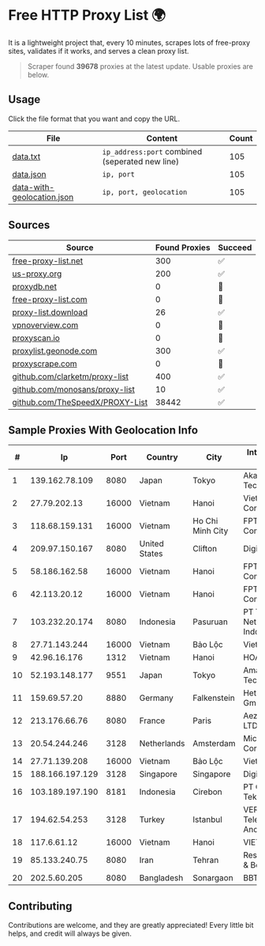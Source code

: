 
# Free HTTP Proxy List 🌍

It is a lightweight project that, every 10 minutes, scrapes lots of free-proxy sites, validates if it works, and serves a clean proxy list.


> Scraper found **39678** proxies at the latest update. Usable proxies are below.

## Usage

Click the file format that you want and copy the URL.


|File|Content|Count|
|----|-------|-----|
|[data.txt](https://raw.githubusercontent.com/themiralay/Proxy-List-World/master/data.txt)|`ip_address:port` combined (seperated new line)|105|
|[data.json](https://raw.githubusercontent.com/themiralay/Proxy-List-World/master/data.json)|`ip, port`|105|
|[data-with-geolocation.json](https://raw.githubusercontent.com/themiralay/Proxy-List-World/master/data-with-geolocation.json)|`ip, port, geolocation`|105|

## Sources

|Source|Found Proxies|Succeed|
|------|-------------|-------|
|[free-proxy-list.net](https://free-proxy-list.net)|300|✅|
|[us-proxy.org](https://www.us-proxy.org)|200|✅|
|[proxydb.net](http://proxydb.net)|0|🚫|
|[free-proxy-list.com](https://free-proxy-list.com/?page=&port=&type%5B%5D=http&type%5B%5D=https&up_time=0&search=Search)|0|🚫|
|[proxy-list.download](https://www.proxy-list.download/HTTP)|26|✅|
|[vpnoverview.com](https://vpnoverview.com/privacy/anonymous-browsing/free-proxy-servers)|0|🚫|
|[proxyscan.io](https://www.proxyscan.io)|0|🚫|
|[proxylist.geonode.com](https://proxylist.geonode.com/api/proxy-list?limit=300&page=1&sort_by=lastChecked&sort_type=desc&protocols=http,https)|300|✅|
|[proxyscrape.com](https://api.proxyscrape.com/v2/?request=displayproxies&protocol=http&timeout=10000&country=all&ssl=all&anonymity=all)|0|🚫|
|[github.com/clarketm/proxy-list](https://raw.githubusercontent.com/clarketm/proxy-list/master/proxy-list-raw.txt)|400|✅|
|[github.com/monosans/proxy-list](https://raw.githubusercontent.com/monosans/proxy-list/main/proxies/http.txt)|10|✅|
|[github.com/TheSpeedX/PROXY-List](https://raw.githubusercontent.com/TheSpeedX/PROXY-List/master/http.txt)|38442|✅|


## Sample Proxies With Geolocation Info

|#|Ip|Port|Country|City|Internet Service Provider|
|-|--|----|-------|----|-------------------------|
|1|139.162.78.109|8080|Japan|Tokyo|Akamai Technologies, Inc.|
|2|27.79.202.13|16000|Vietnam|Hanoi|Viettel Corporation|
|3|118.68.159.131|16000|Vietnam|Ho Chi Minh City|FPT Telecom Company|
|4|209.97.150.167|8080|United States|Clifton|DigitalOcean, LLC|
|5|58.186.162.58|16000|Vietnam|Hanoi|FPT Telecom Company|
|6|42.113.20.12|16000|Vietnam|Hanoi|FPT Telecom Company|
|7|103.232.20.174|8080|Indonesia|Pasuruan|PT Terabyte Network Indonesia|
|8|27.71.143.244|16000|Vietnam|Bảo Lộc|Viettel Group|
|9|42.96.16.176|1312|Vietnam|Hanoi|HOALAC-VNNIC|
|10|52.193.148.177|9551|Japan|Tokyo|Amazon Technologies Inc.|
|11|159.69.57.20|8880|Germany|Falkenstein|Hetzner Online GmbH|
|12|213.176.66.76|8080|France|Paris|Aeza International LTD|
|13|20.54.244.246|3128|Netherlands|Amsterdam|Microsoft Corporation|
|14|27.71.139.208|16000|Vietnam|Bảo Lộc|Viettel Group|
|15|188.166.197.129|3128|Singapore|Singapore|DigitalOcean, LLC|
|16|103.189.197.190|8181|Indonesia|Cirebon|PT Graha Sumber Teknologi|
|17|194.62.54.253|3128|Turkey|Istanbul|VERA BYTE Telekomunikasyon Anonim Sirketi|
|18|117.6.61.12|16000|Vietnam|Hanoi|VIETTEL|
|19|85.133.240.75|8080|Iran|Tehran|Respina Networks & Beyond PJSC|
|20|202.5.60.205|8080|Bangladesh|Sonargaon|BBTS-NEW|



## Contributing

Contributions are welcome, and they are greatly appreciated! Every
little bit helps, and credit will always be given.

